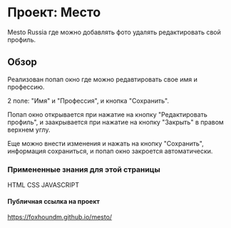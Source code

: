 # Проект: Место

Mesto Russia где можно добавлять фото удалять редактировать свой профиль.

## Обзор

Реализован попап окно где можно редавтировать свое имя и профессию.

2 поле: "Имя" и "Профессия", и кнопка "Cохранить".

Попап окно открывается при нажатие на кнопку "Редактировать профиль",
и заакрывается при нажатие на кнопку "Закрыть" в правом верхнем углу.

Еще можно внести изменения и нажать на кнопку "Сохранить", информация сохраниться,
и попап окно закроется автоматически.

### Примененные знания для этой страницы

HTML
CSS
JAVASCRIPT

#### Публичная ссылка на проект

https://foxhoundm.github.io/mesto/



